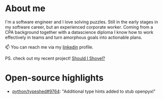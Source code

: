 # About me

I'm a software engineer and I love solving puzzles. Still in the early stages in my software career, but an experienced corporate worker. Coming from a CPA background together with a datascience diploma I know how to work effectively in teams and turn amorphous goals into actionable plans.

📫 You can reach me via my [linkedin](https://www.linkedin.com/in/mynhardtb/) profile.

PS. check out my recent project! [Should I Shovel?](https://shouldishovel.com)


# Open-source highlights
* [python/typeshed#9764](https://github.com/python/typeshed/pull/9764): "Additional type hints added to stub openpyxl"
